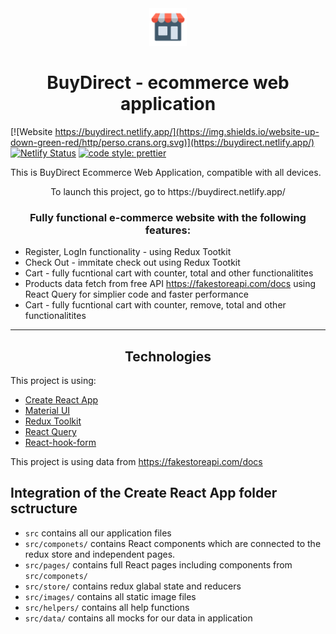 <div align="center">
  <img width="60px" src="./public/store.png"></img>
</div>

<h1 align="center">BuyDirect - ecommerce web application </h1>

[![Website https://buydirect.netlify.app/](https://img.shields.io/website-up-down-green-red/http/perso.crans.org.svg)](https://buydirect.netlify.app/)
[![Netlify Status](https://api.netlify.com/api/v1/badges/a561e5b8-dcbb-4f1b-b39d-a73fe2cd913c/deploy-status)](https://app.netlify.com/sites/buydirect/deploys)
[![code style: prettier](https://img.shields.io/badge/code_style-prettier-ff69b4.svg?style=flat-square)](https://github.com/prettier/prettier)

This is BuyDirect Ecommerce Web Application, compatible with all devices.

<p align="center">To launch this project, go to https://buydirect.netlify.app/</p>


<h3 align="center">Fully functional e-commerce website with the following features: </h3>

- Register, LogIn functionality - using Redux Tootkit
- Check Out - immitate check out using Redux Tootkit
- Cart - fully fucntional cart with counter, total and other functionalitites
- Products data fetch from free API https://fakestoreapi.com/docs using React Query for simplier code and faster performance
- Cart - fully fucntional cart with counter, remove, total and other functionalitites

---

<h2 align="center">Technologies</h2>

This project is using:

- [Create React App](https://create-react-app.dev/)
- [Material UI](https://material-ui.com/)
- [Redux Toolkit](https://redux-toolkit.js.org/)
- [React Query](https://react-query.tanstack.com/)
- [React-hook-form](https://react-hook-form.com/)

This project is using data from https://fakestoreapi.com/docs

## Integration of the Create React App folder sctructure

- `src` contains all our application files
- `src/componets/` contains React components which are connected to the redux store and independent pages.
- `src/pages/` contains full React pages including components from `src/componets/`
- `src/store/` contains redux glabal state and reducers
- `src/images/` contains all static image files
- `src/helpers/` contains all help functions
- `src/data/` contains all mocks for our data in application
